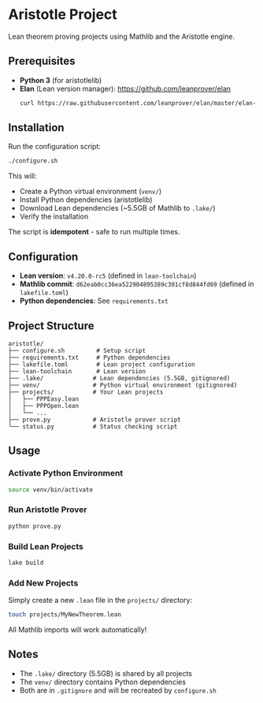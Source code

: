 # Aristotle Project

Lean theorem proving projects using Mathlib and the Aristotle engine.

## Prerequisites

- **Python 3** (for aristotlelib)
- **Elan** (Lean version manager): https://github.com/leanprover/elan
  ```bash
  curl https://raw.githubusercontent.com/leanprover/elan/master/elan-init.sh -sSf | sh
  ```

## Installation

Run the configuration script:

```bash
./configure.sh
```

This will:
- Create a Python virtual environment (`venv/`)
- Install Python dependencies (aristotlelib)
- Download Lean dependencies (~5.5GB of Mathlib to `.lake/`)
- Verify the installation

The script is **idempotent** - safe to run multiple times.

## Configuration

- **Lean version**: `v4.20.0-rc5` (defined in `lean-toolchain`)
- **Mathlib commit**: `d62eab0cc36ea522904895389c301cf8d844fd69` (defined in `lakefile.toml`)
- **Python dependencies**: See `requirements.txt`

## Project Structure

```
aristotle/
├── configure.sh         # Setup script
├── requirements.txt     # Python dependencies
├── lakefile.toml        # Lean project configuration
├── lean-toolchain       # Lean version
├── .lake/              # Lean dependencies (5.5GB, gitignored)
├── venv/               # Python virtual environment (gitignored)
├── projects/           # Your Lean projects
│   ├── PPPEasy.lean
│   ├── PPPOpen.lean
│   └── ...
├── prove.py            # Aristotle prover script
└── status.py           # Status checking script
```

## Usage

### Activate Python Environment

```bash
source venv/bin/activate
```

### Run Aristotle Prover

```bash
python prove.py
```

### Build Lean Projects

```bash
lake build
```

### Add New Projects

Simply create a new `.lean` file in the `projects/` directory:

```bash
touch projects/MyNewTheorem.lean
```

All Mathlib imports will work automatically!

## Notes

- The `.lake/` directory (5.5GB) is shared by all projects
- The `venv/` directory contains Python dependencies
- Both are in `.gitignore` and will be recreated by `configure.sh`
